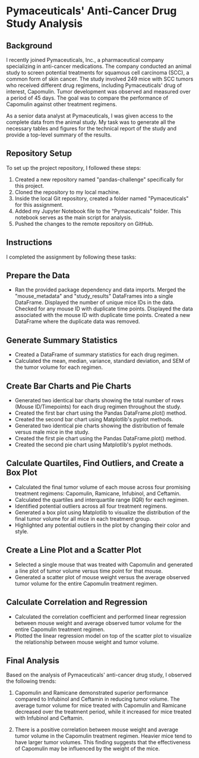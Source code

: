 # Pymaceuticals' Anti-Cancer Drug Study Analysis
## Background
I recently joined Pymaceuticals, Inc., a pharmaceutical company specializing in anti-cancer medications. The company conducted an animal study to screen potential treatments for squamous cell carcinoma (SCC), a common form of skin cancer. The study involved 249 mice with SCC tumors who received different drug regimens, including Pymaceuticals' drug of interest, Capomulin. Tumor development was observed and measured over a period of 45 days. The goal was to compare the performance of Capomulin against other treatment regimens.

As a senior data analyst at Pymaceuticals, I was given access to the complete data from the animal study. My task was to generate all the necessary tables and figures for the technical report of the study and provide a top-level summary of the results.

## Repository Setup
To set up the project repository, I followed these steps:

1. Created a new repository named "pandas-challenge" specifically for this project.
2. Cloned the repository to my local machine.
3. Inside the local Git repository, created a folder named "Pymaceuticals" for this assignment.
4. Added my Jupyter Notebook file to the "Pymaceuticals" folder. This notebook serves as the main script for analysis.
5. Pushed the changes to the remote repository on GitHub.

## Instructions
I completed the assignment by following these tasks:

## Prepare the Data
* Ran the provided package dependency and data imports.
Merged the "mouse_metadata" and "study_results" DataFrames into a single DataFrame.
Displayed the number of unique mice IDs in the data.
Checked for any mouse ID with duplicate time points.
Displayed the data associated with the mouse ID with duplicate time points.
Created a new DataFrame where the duplicate data was removed.

## Generate Summary Statistics
* Created a DataFrame of summary statistics for each drug regimen.
* Calculated the mean, median, variance, standard deviation, and SEM of the tumor volume for each regimen.

## Create Bar Charts and Pie Charts
* Generated two identical bar charts showing the total number of rows (Mouse ID/Timepoints) for each drug regimen throughout the study.
* Created the first bar chart using the Pandas DataFrame.plot() method.
* Created the second bar chart using Matplotlib's pyplot methods.
* Generated two identical pie charts showing the distribution of female versus male mice in the study.
* Created the first pie chart using the Pandas DataFrame.plot() method.
* Created the second pie chart using Matplotlib's pyplot methods.

## Calculate Quartiles, Find Outliers, and Create a Box Plot
* Calculated the final tumor volume of each mouse across four promising treatment regimens: Capomulin, Ramicane, Infubinol, and Ceftamin.
* Calculated the quartiles and interquartile range (IQR) for each regimen.
* Identified potential outliers across all four treatment regimens.
* Generated a box plot using Matplotlib to visualize the distribution of the final tumor volume for all mice in each treatment group.
* Highlighted any potential outliers in the plot by changing their color and style.

## Create a Line Plot and a Scatter Plot
* Selected a single mouse that was treated with Capomulin and generated a line plot of tumor volume versus time point for that mouse.
* Generated a scatter plot of mouse weight versus the average observed tumor volume for the entire Capomulin treatment regimen.

## Calculate Correlation and Regression
* Calculated the correlation coefficient and performed linear regression between mouse weight and average observed tumor volume for the entire Capomulin treatment regimen.
* Plotted the linear regression model on top of the scatter plot to visualize the relationship between mouse weight and tumor volume.

## Final Analysis
Based on the analysis of Pymaceuticals' anti-cancer drug study, I observed the following trends:

1. Capomulin and Ramicane demonstrated superior performance compared to Infubinol and Ceftamin in reducing tumor volume. The average tumor volume for mice treated with Capomulin and Ramicane decreased over the treatment period, while it increased for mice treated with Infubinol and Ceftamin.

2. There is a positive correlation between mouse weight and average tumor volume in the Capomulin treatment regimen. Heavier mice tend to have larger tumor volumes. This finding suggests that the effectiveness of Capomulin may be influenced by the weight of the mice.

